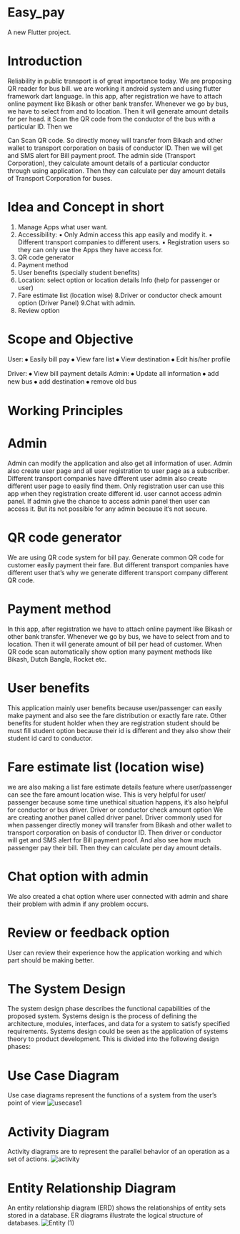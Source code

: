 # Easy_pay

A new Flutter project.

# Introduction 
Reliability in public transport is of great importance today. We are proposing QR reader for bus bill. we are working it android system and using flutter framework dart language. In this app, after registration we have to attach online payment like Bikash or other bank transfer.  Whenever we go by bus, we have to select from and to location. Then it will generate amount details for per head. it Scan the QR code from the conductor of the bus with a particular ID. Then we

Can Scan QR code. So directly money will transfer from Bikash and other wallet to transport corporation on basis of conductor ID. Then we will get and SMS alert for Bill payment proof. The admin side (Transport Corporation), they calculate amount details of a particular conductor through using application. Then they can calculate per day amount details of Transport Corporation for buses.

# Idea and Concept in short 
1. Manage Apps what user want.
 2. Accessibility: 
               ▪ Only Admin access this app easily and modify it.
               ▪ Different transport companies to different users. 
               ▪ Registration users so they can only use the Apps they have access for.
 3. QR code generator
 4. Payment method
 5. User benefits (specially student benefits) 
 6. Location: select option or location details Info (help for passenger or user)
 7. Fare estimate list (location wise)
 8.Driver or conductor check amount option (Driver Panel)
 9.Chat with admin.
 10. Review option
# Scope and Objective
User:
⦁	Easily bill pay
⦁	View fare list
⦁	View destination
⦁	Edit his/her profile

Driver:
⦁	View bill payment details
Admin:
⦁	Update all information
⦁	add new bus
⦁	add destination
⦁	remove old bus

# Working Principles

# Admin
Admin can modify the application and also get all information of user. Admin also create user page and all user registration to user page as a subscriber. Different transport companies have different user admin also create different user page to easily find them.
Only registration user can use this app when they registration create different id. user cannot access admin panel. If admin give the chance to access admin panel then user can access it. But its not possible for any admin because it’s not secure.

# QR code generator
We are using QR code system for bill pay. Generate common QR code for customer easily payment their fare. But different transport companies have different user that’s why we generate different transport company different QR code.

# Payment method
In this app, after registration we have to attach online payment like Bikash or other bank transfer.  Whenever we go by bus, we have to select from and to location. Then it will generate amount of bill per head of customer.
When QR code scan automatically show option many payment methods like Bikash, Dutch Bangla, Rocket etc. 

# User benefits
This application mainly user benefits because user/passenger can easily make payment and also see the fare distribution or exactly fare rate. Other benefits for student holder when they are registration student should be must fill student option because their id is different and they also show their student id card to conductor.
 
# Fare estimate list (location wise)
we are also making a list fare estimate details feature where user/passenger can see the fare amount location wise. This is very helpful for user/ passenger because some time unethical situation happens, it’s also helpful for conductor or bus driver.
Driver or conductor check amount option
We are creating another panel called driver panel. Driver commonly used for when passenger directly money will transfer from Bikash and other wallet to transport corporation on basis of conductor ID. Then driver or conductor will get and SMS alert for Bill payment proof. And also see how much passenger pay their bill. Then they can calculate per day amount details.

# Chat option with admin
We also created a chat option where user connected with admin and share their problem with admin if any problem occurs.

 # Review or feedback option
 User can review their experience how the application working and which part should be making better.
 
 # The System Design
The system design phase describes the functional capabilities of the proposed system. Systems
design is the process of defining the architecture, modules, interfaces, and data for a system to
satisfy specified requirements. Systems design could be seen as the application of systems
theory to product development. This is divided into the following design phases:
# Use Case Diagram
Use case diagrams represent the functions of a system from the user’s point of view
![usecase1](https://user-images.githubusercontent.com/84829433/120057766-93f57b80-bffa-11eb-9f34-5beab64fedaa.png)
# Activity Diagram
Activity diagrams are to represent the parallel behavior of an operation as a set of actions.
![activity](https://user-images.githubusercontent.com/84829433/120057902-d9667880-bffb-11eb-917d-62593273e463.png)

# Entity Relationship Diagram
An entity relationship diagram (ERD) shows the relationships of entity sets stored in a database. ER diagrams illustrate the logical structure of databases.
![Entity (1)](https://user-images.githubusercontent.com/84829433/120058059-c902cd80-bffc-11eb-8146-7c6a18f5c7d5.png)
